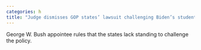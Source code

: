 ```yaml
---
categories: h
title: "Judge dismisses GOP states’ lawsuit challenging Biden’s student debt relief"
---
```

George W. Bush appointee rules that the states lack standing to challenge the policy.